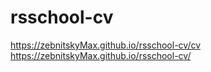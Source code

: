 # rsschool-cv
<https://zebnitskyMax.github.io/rsschool-cv/cv>
<https://zebnitskyMax.github.io/rsschool-cv/>